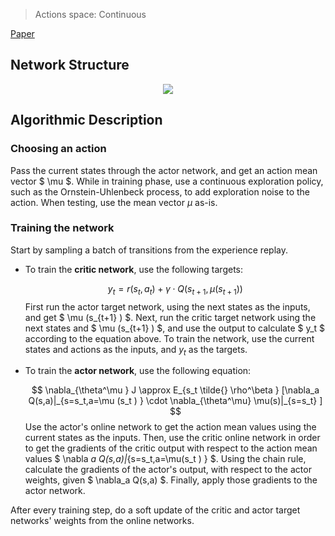 > Actions space: Continuous

[Paper](https://arxiv.org/abs/1509.02971)

## Network Structure

<p style="text-align: center;">

<img src="..\..\design_imgs\ddpg.png">

</p>

## Algorithmic Description
### Choosing an action
Pass the current states through the actor network, and get an action mean vector $ \mu $. While in training phase, use a continuous exploration policy, such as the Ornstein-Uhlenbeck process, to add exploration noise to the action. When testing, use the mean vector $\mu$ as-is.
### Training the network
Start by sampling a batch of transitions from the experience replay.

* To train the **critic network**, use the following targets:

  $$ y_t=r(s_t,a_t )+\gamma \cdot Q(s_{t+1},\mu(s_{t+1} )) $$
  First run the actor target network, using the next states as the inputs, and get $ \mu (s_{t+1} ) $. Next, run the critic target network using the next states and $ \mu (s_{t+1} ) $, and use the output to calculate $ y_t $ according to the equation above. To train the network, use the current states and actions as the inputs, and $y_t$ as the targets.

* To train the **actor network**, use the following equation:

  $$ \nabla_{\theta^\mu } J \approx E_{s_t \tilde{} \rho^\beta } [\nabla_a Q(s,a)|_{s=s_t,a=\mu (s_t ) } \cdot \nabla_{\theta^\mu} \mu(s)|_{s=s_t} ] $$
  Use the actor's online network to get the action mean values using the current states as the inputs. Then, use the critic online network in order to get the gradients of the critic output with respect to the action mean values $ \nabla _a Q(s,a)|_{s=s_t,a=\mu(s_t ) } $. Using the chain rule, calculate the gradients of the actor's output, with respect to the actor weights, given $ \nabla_a Q(s,a) $. Finally, apply those gradients to the actor network.

After every training step, do a soft update of the critic and actor target networks' weights from the online networks.

